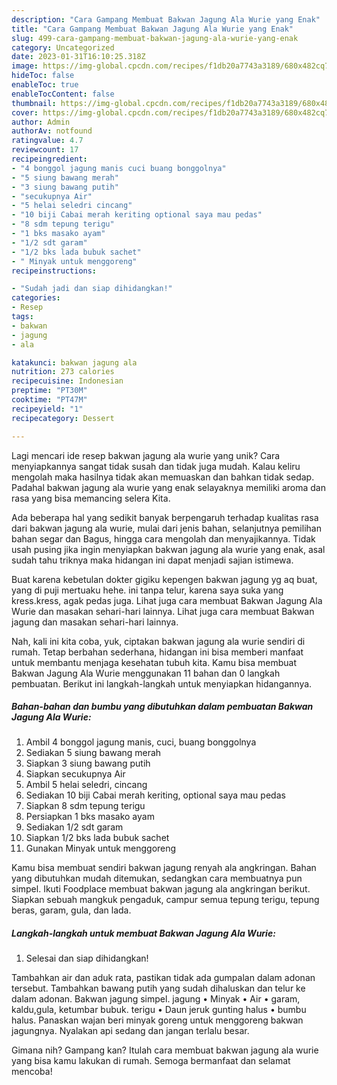 ```yaml
---
description: "Cara Gampang Membuat Bakwan Jagung Ala Wurie yang Enak"
title: "Cara Gampang Membuat Bakwan Jagung Ala Wurie yang Enak"
slug: 499-cara-gampang-membuat-bakwan-jagung-ala-wurie-yang-enak
category: Uncategorized
date: 2023-01-31T16:10:25.318Z
image: https://img-global.cpcdn.com/recipes/f1db20a7743a3189/680x482cq70/bakwan-jagung-ala-wurie-foto-resep-utama.jpg
hideToc: false
enableToc: true
enableTocContent: false
thumbnail: https://img-global.cpcdn.com/recipes/f1db20a7743a3189/680x482cq70/bakwan-jagung-ala-wurie-foto-resep-utama.jpg
cover: https://img-global.cpcdn.com/recipes/f1db20a7743a3189/680x482cq70/bakwan-jagung-ala-wurie-foto-resep-utama.jpg
author: Admin
authorAv: notfound
ratingvalue: 4.7
reviewcount: 17
recipeingredient:
- "4 bonggol jagung manis cuci buang bonggolnya"
- "5 siung bawang merah"
- "3 siung bawang putih"
- "secukupnya Air"
- "5 helai seledri cincang"
- "10 biji Cabai merah keriting optional saya mau pedas"
- "8 sdm tepung terigu"
- "1 bks masako ayam"
- "1/2 sdt garam"
- "1/2 bks lada bubuk sachet"
- " Minyak untuk menggoreng"
recipeinstructions:

- "Sudah jadi dan siap dihidangkan!"
categories:
- Resep
tags:
- bakwan
- jagung
- ala

katakunci: bakwan jagung ala 
nutrition: 273 calories
recipecuisine: Indonesian
preptime: "PT30M"
cooktime: "PT47M"
recipeyield: "1"
recipecategory: Dessert

---
```





Lagi mencari ide resep bakwan jagung ala wurie yang unik? Cara menyiapkannya sangat tidak susah dan tidak juga mudah. Kalau keliru mengolah maka hasilnya tidak akan memuaskan dan bahkan tidak sedap. Padahal bakwan jagung ala wurie yang enak selayaknya memiliki aroma dan rasa yang bisa memancing selera Kita.





Ada beberapa hal yang sedikit banyak berpengaruh terhadap kualitas rasa dari bakwan jagung ala wurie, mulai dari jenis bahan, selanjutnya pemilihan bahan segar dan Bagus, hingga cara mengolah dan menyajikannya. Tidak usah pusing jika ingin menyiapkan bakwan jagung ala wurie yang enak,      asal sudah tahu triknya maka hidangan ini dapat menjadi sajian istimewa.














Buat karena kebetulan dokter gigiku kepengen bakwan jagung yg aq buat, yang di puji mertuaku hehe. ini tanpa telur, karena saya suka yang kress.kress, agak pedas juga. Lihat juga cara membuat Bakwan Jagung Ala Wurie dan masakan sehari-hari lainnya. Lihat juga cara membuat Bakwan jagung dan masakan sehari-hari lainnya.






Nah, kali ini kita coba, yuk, ciptakan bakwan jagung ala wurie sendiri di rumah. Tetap berbahan sederhana, hidangan ini bisa memberi manfaat untuk membantu menjaga kesehatan tubuh kita. Kamu bisa membuat Bakwan Jagung Ala Wurie menggunakan 11 bahan dan 0 langkah pembuatan. Berikut ini langkah-langkah untuk menyiapkan hidangannya.

<!--inarticleads1-->

##### Bahan-bahan dan bumbu yang dibutuhkan dalam pembuatan Bakwan Jagung Ala Wurie:

1. Ambil 4 bonggol jagung manis, cuci, buang bonggolnya
1. Sediakan 5 siung bawang merah
1. Siapkan 3 siung bawang putih
1. Siapkan secukupnya Air
1. Ambil 5 helai seledri, cincang
1. Sediakan 10 biji Cabai merah keriting, optional saya mau pedas
1. Siapkan 8 sdm tepung terigu
1. Persiapkan 1 bks masako ayam
1. Sediakan 1/2 sdt garam
1. Siapkan 1/2 bks lada bubuk sachet
1. Gunakan  Minyak untuk menggoreng


Kamu bisa membuat sendiri bakwan jagung renyah ala angkringan. Bahan yang dibutuhkan mudah ditemukan, sedangkan cara membuatnya pun simpel. Ikuti Foodplace membuat bakwan jagung ala angkringan berikut. Siapkan sebuah mangkuk pengaduk, campur semua tepung terigu, tepung beras, garam, gula, dan lada. 

<!--inarticleads2-->

##### Langkah-langkah untuk membuat Bakwan Jagung Ala Wurie:


1. Selesai dan siap dihidangkan!

Tambahkan air dan aduk rata, pastikan tidak ada gumpalan dalam adonan tersebut. Tambahkan bawang putih yang sudah dihaluskan dan telur ke dalam adonan. Bakwan jagung simpel. jagung • Minyak • Air • garam, kaldu,gula, ketumbar bubuk. terigu • Daun jeruk gunting halus • bumbu halus. Panaskan wajan beri minyak goreng untuk menggoreng bakwan jagungnya. Nyalakan api sedang dan jangan terlalu besar. 

Gimana nih? Gampang kan? Itulah cara membuat bakwan jagung ala wurie yang bisa kamu lakukan di rumah. Semoga bermanfaat dan selamat mencoba!
